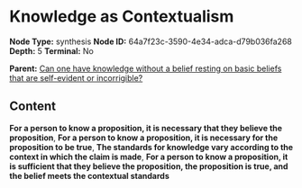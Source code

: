 # Knowledge as Contextualism

**Node Type:** synthesis
**Node ID:** 64a7f23c-3590-4e34-adca-d79b036fa268
**Depth:** 5
**Terminal:** No

**Parent:** [Can one have knowledge without a belief resting on basic beliefs that are self-evident or incorrigible?](can-one-have-knowledge-without-a-belief-resting-on-basic-beliefs-that-are-self-evident-or-incorrigible-antithesis-dcb8b3a5-1bf3-48e3-bf2b-79ca1d964d3c.md)

## Content

**For a person to know a proposition, it is necessary that they believe the proposition**, **For a person to know a proposition, it is necessary for the proposition to be true**, **The standards for knowledge vary according to the context in which the claim is made**, **For a person to know a proposition, it is sufficient that they believe the proposition, the proposition is true, and the belief meets the contextual standards**
